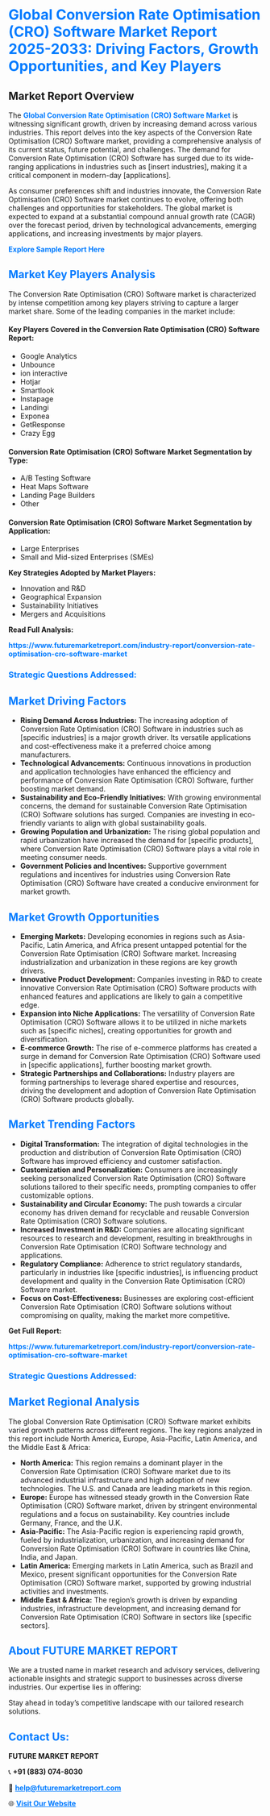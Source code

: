 <h1 style="color: #007BFF;">Global Conversion Rate Optimisation (CRO) Software Market Report 2025-2033: Driving Factors, Growth Opportunities, and Key Players</h1>

<section id="overview">
<h2>Market Report Overview</h2>
<p>The <a href="https://www.futuremarketreport.com/industry-report/conversion-rate-optimisation-cro-software-market" style="color: #007BFF; text-decoration: none;"><strong>Global Conversion Rate Optimisation (CRO) Software Market</strong></a> is witnessing significant growth, driven by increasing demand across various industries. This report delves into the key aspects of the Conversion Rate Optimisation (CRO) Software market, providing a comprehensive analysis of its current status, future potential, and challenges. The demand for Conversion Rate Optimisation (CRO) Software has surged due to its wide-ranging applications in industries such as [insert industries], making it a critical component in modern-day [applications].</p>
<p>As consumer preferences shift and industries innovate, the Conversion Rate Optimisation (CRO) Software market continues to evolve, offering both challenges and opportunities for stakeholders. The global market is expected to expand at a substantial compound annual growth rate (CAGR) over the forecast period, driven by technological advancements, emerging applications, and increasing investments by major players.</p>
</section>

<section id="overview">
<p><a href="https://www.futuremarketreport.com/request-sample/reportId=40806" style="color: #007BFF; text-decoration: none;"><strong>Explore Sample Report Here</strong></a></p>
</section>

<section id="key-players">
<h2 style="color: #007BFF;">Market Key Players Analysis</h2>
<p>The Conversion Rate Optimisation (CRO) Software market is characterized by intense competition among key players striving to capture a larger market share. Some of the leading companies in the market include:</p>
<h4>Key Players Covered in the Conversion Rate Optimisation (CRO) Software Report:</h4>
<ul><li>Google Analytics</li><li>Unbounce</li><li>ion interactive</li><li>Hotjar</li><li>Smartlook</li><li>Instapage</li><li>Landingi</li><li>Exponea</li><li>GetResponse</li><li>Crazy Egg</li></ul>
<h4>Conversion Rate Optimisation (CRO) Software Market Segmentation by Type:</h4>
<ul><li>A/B Testing Software</li><li>Heat Maps Software</li><li>Landing Page Builders</li><li>Other</li></ul>

<h4>Conversion Rate Optimisation (CRO) Software Market Segmentation by Application:</h4>
<ul><li>Large Enterprises</li><li>Small and Mid-sized Enterprises (SMEs)</li></ul>
<p><strong>Key Strategies Adopted by Market Players:</strong></p>
<ul>
<li>Innovation and R&D</li>
<li>Geographical Expansion</li>
<li>Sustainability Initiatives</li>
<li>Mergers and Acquisitions</li>
</ul>
</section>

<section>
<p><strong>Read Full Analysis: </strong></p><a href="https://www.futuremarketreport.com/industry-report/conversion-rate-optimisation-cro-software-market" style="color: #007BFF; text-decoration: none;"><strong>https://www.futuremarketreport.com/industry-report/conversion-rate-optimisation-cro-software-market</strong></a>
<h3 style="color: #007BFF;">Strategic Questions Addressed:</h3>
</section>

<section id="driving-factors">
<h2 style="color: #007BFF;">Market Driving Factors</h2>
<ul>
<li><strong>Rising Demand Across Industries:</strong> The increasing adoption of Conversion Rate Optimisation (CRO) Software in industries such as [specific industries] is a major growth driver. Its versatile applications and cost-effectiveness make it a preferred choice among manufacturers.</li>
<li><strong>Technological Advancements:</strong> Continuous innovations in production and application technologies have enhanced the efficiency and performance of Conversion Rate Optimisation (CRO) Software, further boosting market demand.</li>
<li><strong>Sustainability and Eco-Friendly Initiatives:</strong> With growing environmental concerns, the demand for sustainable Conversion Rate Optimisation (CRO) Software solutions has surged. Companies are investing in eco-friendly variants to align with global sustainability goals.</li>
<li><strong>Growing Population and Urbanization:</strong> The rising global population and rapid urbanization have increased the demand for [specific products], where Conversion Rate Optimisation (CRO) Software plays a vital role in meeting consumer needs.</li>
<li><strong>Government Policies and Incentives:</strong> Supportive government regulations and incentives for industries using Conversion Rate Optimisation (CRO) Software have created a conducive environment for market growth.</li>
</ul>
</section>

<section id="growth-opportunities">
<h2 style="color: #007BFF;">Market Growth Opportunities</h2>
<ul>
<li><strong>Emerging Markets:</strong> Developing economies in regions such as Asia-Pacific, Latin America, and Africa present untapped potential for the Conversion Rate Optimisation (CRO) Software market. Increasing industrialization and urbanization in these regions are key growth drivers.</li>
<li><strong>Innovative Product Development:</strong> Companies investing in R&D to create innovative Conversion Rate Optimisation (CRO) Software products with enhanced features and applications are likely to gain a competitive edge.</li>
<li><strong>Expansion into Niche Applications:</strong> The versatility of Conversion Rate Optimisation (CRO) Software allows it to be utilized in niche markets such as [specific niches], creating opportunities for growth and diversification.</li>
<li><strong>E-commerce Growth:</strong> The rise of e-commerce platforms has created a surge in demand for Conversion Rate Optimisation (CRO) Software used in [specific applications], further boosting market growth.</li>
<li><strong>Strategic Partnerships and Collaborations:</strong> Industry players are forming partnerships to leverage shared expertise and resources, driving the development and adoption of Conversion Rate Optimisation (CRO) Software products globally.</li>
</ul>
</section>

<section id="trending-factors">
<h2 style="color: #007BFF;">Market Trending Factors</h2>
<ul>
<li><strong>Digital Transformation:</strong> The integration of digital technologies in the production and distribution of Conversion Rate Optimisation (CRO) Software has improved efficiency and customer satisfaction.</li>
<li><strong>Customization and Personalization:</strong> Consumers are increasingly seeking personalized Conversion Rate Optimisation (CRO) Software solutions tailored to their specific needs, prompting companies to offer customizable options.</li>
<li><strong>Sustainability and Circular Economy:</strong> The push towards a circular economy has driven demand for recyclable and reusable Conversion Rate Optimisation (CRO) Software solutions.</li>
<li><strong>Increased Investment in R&D:</strong> Companies are allocating significant resources to research and development, resulting in breakthroughs in Conversion Rate Optimisation (CRO) Software technology and applications.</li>
<li><strong>Regulatory Compliance:</strong> Adherence to strict regulatory standards, particularly in industries like [specific industries], is influencing product development and quality in the Conversion Rate Optimisation (CRO) Software market.</li>
<li><strong>Focus on Cost-Effectiveness:</strong> Businesses are exploring cost-efficient Conversion Rate Optimisation (CRO) Software solutions without compromising on quality, making the market more competitive.</li>
</ul>
</section>

<section>
<p><strong>Get Full Report: </strong></p><a href="https://www.futuremarketreport.com/industry-report/conversion-rate-optimisation-cro-software-market" style="color: #007BFF; text-decoration: none;"><strong>https://www.futuremarketreport.com/industry-report/conversion-rate-optimisation-cro-software-market</strong></a>
<h3 style="color: #007BFF;">Strategic Questions Addressed:</h3>
</section>


<section id="regional-analysis">
<h2 style="color: #007BFF;">Market Regional Analysis</h2>
<p>The global Conversion Rate Optimisation (CRO) Software market exhibits varied growth patterns across different regions. The key regions analyzed in this report include North America, Europe, Asia-Pacific, Latin America, and the Middle East & Africa:</p>
<ul>
<li><strong>North America:</strong> This region remains a dominant player in the Conversion Rate Optimisation (CRO) Software market due to its advanced industrial infrastructure and high adoption of new technologies. The U.S. and Canada are leading markets in this region.</li>
<li><strong>Europe:</strong> Europe has witnessed steady growth in the Conversion Rate Optimisation (CRO) Software market, driven by stringent environmental regulations and a focus on sustainability. Key countries include Germany, France, and the U.K.</li>
<li><strong>Asia-Pacific:</strong> The Asia-Pacific region is experiencing rapid growth, fueled by industrialization, urbanization, and increasing demand for Conversion Rate Optimisation (CRO) Software in countries like China, India, and Japan.</li>
<li><strong>Latin America:</strong> Emerging markets in Latin America, such as Brazil and Mexico, present significant opportunities for the Conversion Rate Optimisation (CRO) Software market, supported by growing industrial activities and investments.</li>
<li><strong>Middle East & Africa:</strong> The region’s growth is driven by expanding industries, infrastructure development, and increasing demand for Conversion Rate Optimisation (CRO) Software in sectors like [specific sectors].</li>
</ul>
</section>

<footer>
<h2 style="color: #007BFF;">About FUTURE MARKET REPORT</h2>
<p>We are a trusted name in market research and advisory services, delivering actionable insights and strategic support to businesses across diverse industries. Our expertise lies in offering:</p>

<p>Stay ahead in today’s competitive landscape with our tailored research solutions.</p>

<h2 style="color: #007BFF;">Contact Us:</h2>
<p><strong>FUTURE MARKET REPORT</strong></p>
<p>📞 <strong>+91 (883) 074-8030</strong></p>
<p>📧 <strong><a href="mailto:help@futuremarketreport.com" style="color: #007BFF;">help@futuremarketreport.com</a></strong></p>
<p>🌐 <strong><a href="https://www.futuremarketreport.com/" style="color: #007BFF;">Visit Our Website</a></strong></p>
</footer>